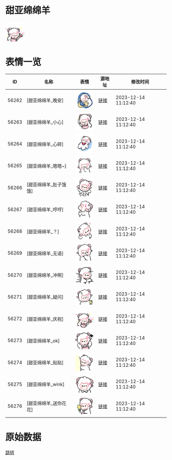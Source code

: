 # 甜亚绵绵羊

<img src="./cover.png" height="60" alt="cover" />

# 表情一览

|ID|名称|表情|源地址|修改时间|
|----|----|----|----|----|
|56262|[甜亚绵绵羊_晚安]|<img src="./pic/056262_%5B甜亚绵绵羊_晚安%5D.png" height="60" alt="晚安"/>|[链接](https://i0.hdslb.com/bfs/garb/69d54beeb6bf12c893a142b95232fdaaf723708d.png)|2023-12-14 11:12:40|
|56263|[甜亚绵绵羊_小心]|<img src="./pic/056263_%5B甜亚绵绵羊_小心%5D.png" height="60" alt="小心"/>|[链接](https://i0.hdslb.com/bfs/garb/913abbaee0252e37e8ce8aae31162d36b90507f2.png)|2023-12-14 11:12:40|
|56264|[甜亚绵绵羊_心碎]|<img src="./pic/056264_%5B甜亚绵绵羊_心碎%5D.png" height="60" alt="心碎"/>|[链接](https://i0.hdslb.com/bfs/garb/235d9d1c17a2cbe3afec521178b8a3dd632a4fe3.png)|2023-12-14 11:12:40|
|56265|[甜亚绵绵羊_嗯嗯~]|<img src="./pic/056265_%5B甜亚绵绵羊_嗯嗯~%5D.png" height="60" alt="嗯嗯~"/>|[链接](https://i0.hdslb.com/bfs/garb/895be5ff9479f57f8965d6cbbb3c2da0a4c4779b.png)|2023-12-14 11:12:40|
|56266|[甜亚绵绵羊_肚子饿饿]|<img src="./pic/056266_%5B甜亚绵绵羊_肚子饿饿%5D.png" height="60" alt="肚子饿饿"/>|[链接](https://i0.hdslb.com/bfs/garb/b545c8ad256fb68054c070fc2dbd8c36e244dde9.png)|2023-12-14 11:12:40|
|56267|[甜亚绵绵羊_哼哼]|<img src="./pic/056267_%5B甜亚绵绵羊_哼哼%5D.png" height="60" alt="哼哼"/>|[链接](https://i0.hdslb.com/bfs/garb/0d5b41dc194f9e5cc8cd626e6dc3c4e272a9955e.png)|2023-12-14 11:12:40|
|56268|[甜亚绵绵羊_？]|<img src="./pic/056268_%5B甜亚绵绵羊_？%5D.png" height="60" alt="？"/>|[链接](https://i0.hdslb.com/bfs/garb/8d5262e20282f99656afc2addb018b3731c55c82.png)|2023-12-14 11:12:40|
|56269|[甜亚绵绵羊_无语]|<img src="./pic/056269_%5B甜亚绵绵羊_无语%5D.png" height="60" alt="无语"/>|[链接](https://i0.hdslb.com/bfs/garb/ed23796907e7fa8612e5a1fb53178b8e37bffa86.png)|2023-12-14 11:12:40|
|56270|[甜亚绵绵羊_冲啊]|<img src="./pic/056270_%5B甜亚绵绵羊_冲啊%5D.png" height="60" alt="冲啊"/>|[链接](https://i0.hdslb.com/bfs/garb/1fab48660809e6c2596b2205b6c70387c92dc4e7.png)|2023-12-14 11:12:40|
|56271|[甜亚绵绵羊_疑问]|<img src="./pic/056271_%5B甜亚绵绵羊_疑问%5D.png" height="60" alt="疑问"/>|[链接](https://i0.hdslb.com/bfs/garb/7e77f48dfb15380709d5b3b4222e613536f46ec9.png)|2023-12-14 11:12:40|
|56272|[甜亚绵绵羊_庆祝]|<img src="./pic/056272_%5B甜亚绵绵羊_庆祝%5D.png" height="60" alt="庆祝"/>|[链接](https://i0.hdslb.com/bfs/garb/cc8db86297f957e833e4026d4761eb4e63974ba1.png)|2023-12-14 11:12:40|
|56273|[甜亚绵绵羊_ok]|<img src="./pic/056273_%5B甜亚绵绵羊_ok%5D.png" height="60" alt="ok"/>|[链接](https://i0.hdslb.com/bfs/garb/8c6c12900715af55d65972db3c8629281258a3a3.png)|2023-12-14 11:12:40|
|56274|[甜亚绵绵羊_贴贴]|<img src="./pic/056274_%5B甜亚绵绵羊_贴贴%5D.png" height="60" alt="贴贴"/>|[链接](https://i0.hdslb.com/bfs/garb/02df95dbae782434d2fe7c1ace5612b821ab8c8f.png)|2023-12-14 11:12:40|
|56275|[甜亚绵绵羊_wink]|<img src="./pic/056275_%5B甜亚绵绵羊_wink%5D.png" height="60" alt="wink"/>|[链接](https://i0.hdslb.com/bfs/garb/8e7ac920cb968bb6a226418e56fc5a1ffe884a92.png)|2023-12-14 11:12:40|
|56276|[甜亚绵绵羊_送你花花]|<img src="./pic/056276_%5B甜亚绵绵羊_送你花花%5D.png" height="60" alt="送你花花"/>|[链接](https://i0.hdslb.com/bfs/garb/13ef5be336aab14e177652638da0aa282f436bb9.png)|2023-12-14 11:12:40|

# 原始数据

[跳转](./raw.json)

